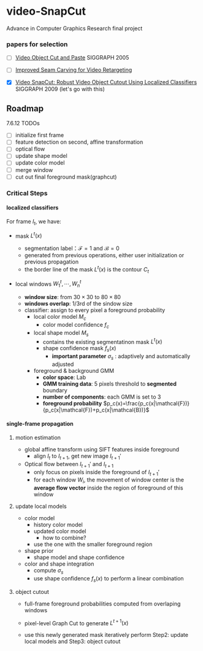 # video-SnapCut
Advance in Computer Graphics Research final project

### papers for selection

- [ ] [Video Object Cut and Paste](https://www.cs.cmu.edu/~efros/courses/AP06/Papers/li-siggraph-05.pdf) SIGGRAPH 2005

- [ ] [Improved Seam Carving for Video Retargeting](http://www.eng.tau.ac.il/~avidan/papers/vidret.pdf)

- [x] [Video SnapCut: Robust Video Object Cutout Using Localized Classifiers](http://juew.org/publication/VideoSnapCut_lr.pdf) SIGGRAPH 2009 (let's go with this)

## Roadmap

7.6.12 TODOs
- [ ] initialize first frame
- [ ] feature detection on second, affine transformation
- [ ] optical flow
- [ ] update shape model
- [ ] update color model
- [ ] merge window 
- [ ] cut out final foreground mask(graphcut)

### Critical Steps

#### localized classifiers

For frame $I_t$, we have:

* mask $L^t(x)$
  * segmentation label：$\mathcal{F}=1$ and $\mathcal{B} = 0$
  * generated from previous operations, either user initialization or previous propagation
  * the border line of the mask $L^t(x)$ is the contour $C_t$

* local windows $W_1^t, \cdots, W_n^t$
  * **window size**: from $30\times30$ to $80\times80$
  * **windows overlap**: 1/3rd of the sindow size
  * classifier: assign to every pixel a foreground probability
    * local color model $M_c$
      * color model confidence $f_c$
    * local shape model $M_s$
      * contains the existing segmentatinon mask $L^t(x)$
      * shape confidence mask $f_s(x)$
        * **important parameter** $\sigma_s$ : adaptively and automatically adjusted
    * foreground & background GMM
      * **color space**: Lab
      * **GMM training data**: 5 pixels threshold to **segmented** boundary
      * **number of components**: each GMM is set to 3
      * **foreground probability** $p_c(x)=\frac{p_c(x|\mathcal{F})}{p_c(x|\mathcal{F})+p_c(x|\mathcal{B})}$

#### single-frame propagation

1. motion estimation
   * global affine transform using SIFT features inside foreground
     * align $I_t$ to $I_{t+1}$, get new image $I_{t+1}'$
   * Optical flow between $I_{t+1}'$ and $I_{t+1}$
     * only focus on pixels inside the foreground of $I_{t+1}'$
     * for each window $W_i$, the movement of window center is the **average flow vector** inside the region of foreground of this window

2. update local models

   * color model
     * history color model
     * updated color model
       * how to combine?
     * use the one with the smaller foreground region
   * shape prior
     * shape model and shape confidence
   * color and shape integration
     * compute $\sigma_s$
     * use shape confidence $f_s(x)$ to perform a linear combination

3. object cutout

   * full-frame foreground probabilities computed from overlaping windows

   * pixel-level Graph Cut to generate $L^{t+1}(x)$

   * use this newly generated mask iteratively perform Step2: update local models and Step3: object cutout

